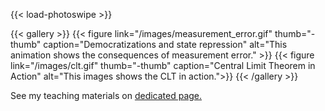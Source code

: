 
{{< load-photoswipe >}}

{{< gallery >}}
  {{< figure link="/images/measurement_error.gif" thumb="-thumb" caption="Democratizations and state repression" alt="This animation shows the consequences of measurement error." >}}
  {{< figure link="/images/clt.gif" thumb="-thumb" caption="Central Limit Theorem in Action"  alt="This images shows the CLT in action.">}}
{{< /gallery >}}



See my teaching materials on <a href="/teaching.html">dedicated page.</a>
